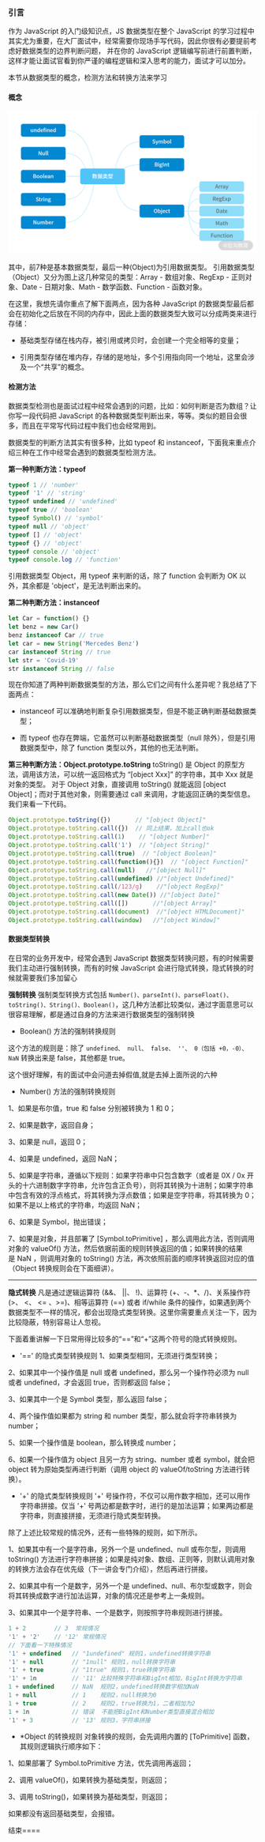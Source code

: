 ### 引言
作为 JavaScript 的入门级知识点，JS 数据类型在整个 JavaScript 的学习过程中其实尤为重要，在大厂面试中，经常需要你现场手写代码，因此你很有必要提前考虑好数据类型的边界判断问题，
并在你的 JavaScript 逻辑编写前进行前置判断，这样才能让面试官看到你严谨的编程逻辑和深入思考的能力，面试才可以加分。

本节从数据类型的概念，检测方法和转换方法来学习

#### 概念
![](https://github.com/BGround/Web-Front-End-Interview/blob/main/JavaScript/javascript_files/dataType.png)

其中，前7种是基本数据类型，最后一种(Object)为引用数据类型。
引用数据类型（Object）又分为图上这几种常见的类型：Array - 数组对象、RegExp - 正则对象、Date - 日期对象、Math - 数学函数、Function - 函数对象。

在这里，我想先请你重点了解下面两点，因为各种 JavaScript 的数据类型最后都会在初始化之后放在不同的内存中，因此上面的数据类型大致可以分成两类来进行存储：

 - 基础类型存储在栈内存，被引用或拷贝时，会创建一个完全相等的变量；

 - 引用类型存储在堆内存，存储的是地址，多个引用指向同一个地址，这里会涉及一个“共享”的概念。

#### 检测方法
数据类型检测也是面试过程中经常会遇到的问题，比如：如何判断是否为数组？让你写一段代码把 JavaScript 的各种数据类型判断出来，等等。类似的题目会很多，而且在平常写代码过程中我们也会经常用到。

数据类型的判断方法其实有很多种，比如 typeof 和 instanceof，下面我来重点介绍三种在工作中经常会遇到的数据类型检测方法。

**第一种判断方法：typeof**
```js
typeof 1 // 'number'
typeof '1' // 'string'
typeof undefined // 'undefined'
typeof true // 'boolean'
typeof Symbol() // 'symbol'
typeof null // 'object'
typeof [] // 'object'
typeof {} // 'object'
typeof console // 'object'
typeof console.log // 'function'
```

引用数据类型 Object，用 typeof 来判断的话，除了 function 会判断为 OK 以外，其余都是 'object'，是无法判断出来的。

**第二种判断方法：instanceof**
```js
let Car = function() {}
let benz = new Car()
benz instanceof Car // true
let car = new String('Mercedes Benz')
car instanceof String // true
let str = 'Covid-19'
str instanceof String // false
```
现在你知道了两种判断数据类型的方法，那么它们之间有什么差异呢？我总结了下面两点：

 - instanceof 可以准确地判断复杂引用数据类型，但是不能正确判断基础数据类型；

 - 而 typeof 也存在弊端，它虽然可以判断基础数据类型（null 除外），但是引用数据类型中，除了 function 类型以外，其他的也无法判断。

**第三种判断方法：Object.prototype.toString**
toString() 是 Object 的原型方法，调用该方法，可以统一返回格式为 “[object Xxx]” 的字符串，其中 Xxx 就是对象的类型。
对于 Object 对象，直接调用 toString() 就能返回 [object Object]；而对于其他对象，则需要通过 call 来调用，才能返回正确的类型信息。我们来看一下代码。
```js
Object.prototype.toString({})       // "[object Object]"
Object.prototype.toString.call({})  // 同上结果，加上call也ok
Object.prototype.toString.call(1)    // "[object Number]"
Object.prototype.toString.call('1')  // "[object String]"
Object.prototype.toString.call(true)  // "[object Boolean]"
Object.prototype.toString.call(function(){})  // "[object Function]"
Object.prototype.toString.call(null)   //"[object Null]"
Object.prototype.toString.call(undefined) //"[object Undefined]"
Object.prototype.toString.call(/123/g)    //"[object RegExp]"
Object.prototype.toString.call(new Date()) //"[object Date]"
Object.prototype.toString.call([])       //"[object Array]"
Object.prototype.toString.call(document)  //"[object HTMLDocument]"
Object.prototype.toString.call(window)   //"[object Window]"
```

#### 数据类型转换
在日常的业务开发中，经常会遇到 JavaScript 数据类型转换问题，有的时候需要我们主动进行强制转换，而有的时候 JavaScript 会进行隐式转换，隐式转换的时候就需要我们多加留心

**强制转换**
强制类型转换方式包括 `Number()、parseInt()、parseFloat()、toString()、String()、Boolean()`，这几种方法都比较类似，通过字面意思可以很容易理解，都是通过自身的方法来进行数据类型的强制转换

 - Boolean() 方法的强制转换规则

这个方法的规则是：除了 `undefined、 null、 false、 ''、 0（包括 +0，-0）、 NaN` 转换出来是 false，其他都是 true。

这个很好理解，有的面试中会问道去掉假值,就是去掉上面所说的六种

 - Number() 方法的强制转换规则
 
 1、如果是布尔值，true 和 false 分别被转换为 1 和 0；
 
 2、如果是数字，返回自身；
 
 3、如果是 null，返回 0；
 
 4、如果是 undefined，返回 NaN；
 
 5、如果是字符串，遵循以下规则：如果字符串中只包含数字（或者是 0X / 0x 开头的十六进制数字字符串，允许包含正负号），则将其转换为十进制；如果字符串中包含有效的浮点格式，将其转换为浮点数值；如果是空字符串，将其转换为 0；如果不是以上格式的字符串，均返回 NaN；
 
 6、如果是 Symbol，抛出错误；
 
 7、如果是对象，并且部署了 [Symbol.toPrimitive] ，那么调用此方法，否则调用对象的 valueOf() 方法，然后依据前面的规则转换返回的值；如果转换的结果是 NaN ，则调用对象的 toString() 方法，再次依照前面的顺序转换返回对应的值（Object 转换规则会在下面细讲）。
 
 ----
 
 **隐式转换**
 凡是通过逻辑运算符 (&&、 ||、 !)、运算符 (+、-、*、/)、关系操作符 (>、 <、 <= 、>=)、相等运算符 (==) 或者 if/while 条件的操作，如果遇到两个数据类型不一样的情况，都会出现隐式类型转换。这里你需要重点关注一下，因为比较隐蔽，特别容易让人忽视。
 
 下面着重讲解一下日常用得比较多的“==”和“+”这两个符号的隐式转换规则。
 
 - '==' 的隐式类型转换规则
 1、如果类型相同，无须进行类型转换；
 
 2、如果其中一个操作值是 null 或者 undefined，那么另一个操作符必须为 null 或者 undefined，才会返回 true，否则都返回 false；
 
 3、如果其中一个是 Symbol 类型，那么返回 false；
 
 4、两个操作值如果都为 string 和 number 类型，那么就会将字符串转换为 number；
 
 5、如果一个操作值是 boolean，那么转换成 number；
 
 6、如果一个操作值为 object 且另一方为 string、number 或者 symbol，就会把 object 转为原始类型再进行判断（调用 object 的 valueOf/toString 方法进行转换）。
 
 
 - '+' 的隐式类型转换规则
 '+' 号操作符，不仅可以用作数字相加，还可以用作字符串拼接。仅当 '+' 号两边都是数字时，进行的是加法运算；如果两边都是字符串，则直接拼接，无须进行隐式类型转换。
 
 除了上述比较常规的情况外，还有一些特殊的规则，如下所示。
 
 1、如果其中有一个是字符串，另外一个是 undefined、null 或布尔型，则调用 toString() 方法进行字符串拼接；如果是纯对象、数组、正则等，则默认调用对象的转换方法会存在优先级（下一讲会专门介绍），然后再进行拼接。
 
 2、如果其中有一个是数字，另外一个是 undefined、null、布尔型或数字，则会将其转换成数字进行加法运算，对象的情况还是参考上一条规则。
 
 3、如果其中一个是字符串、一个是数字，则按照字符串规则进行拼接。
 
 ```js
 1 + 2        // 3  常规情况
 '1' + '2'    // '12' 常规情况
 // 下面看一下特殊情况
 '1' + undefined   // "1undefined" 规则1，undefined转换字符串
 '1' + null        // "1null" 规则1，null转换字符串
 '1' + true        // "1true" 规则1，true转换字符串
 '1' + 1n          // '11' 比较特殊字符串和BigInt相加，BigInt转换为字符串
 1 + undefined     // NaN  规则2，undefined转换数字相加NaN
 1 + null          // 1    规则2，null转换为0
 1 + true          // 2    规则2，true转换为1，二者相加为2
 1 + 1n            // 错误  不能把BigInt和Number类型直接混合相加
 '1' + 3           // '13' 规则3，字符串拼接
 ```
 
 - *Object 的转换规则
 对象转换的规则，会先调用内置的 [ToPrimitive] 函数，其规则逻辑执行顺序如下：
 
 1、如果部署了 Symbol.toPrimitive 方法，优先调用再返回；
 
 2、调用 valueOf()，如果转换为基础类型，则返回；
 
 3、调用 toString()，如果转换为基础类型，则返回；
 
 如果都没有返回基础类型，会报错。
 
 
 结束====